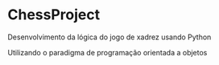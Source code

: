 # ChessProject
Desenvolvimento da lógica do jogo de xadrez usando Python

Utilizando o paradigma de programação orientada a objetos 
